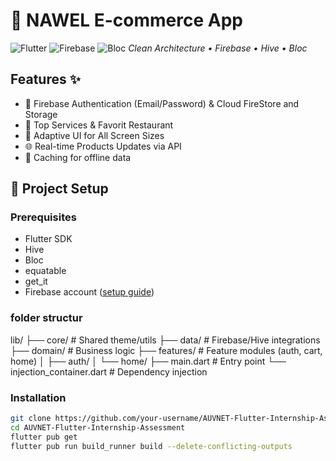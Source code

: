 # 🛒 NAWEL E-commerce App  
![Flutter](https://img.shields.io/badge/Flutter-3.19-blue)
![Firebase](https://img.shields.io/badge/Firebase-Emulator-orange)
![Bloc](https://img.shields.io/badge/State%20Management-Bloc-purple)
*Clean Architecture • Firebase • Hive • Bloc*

## Features ✨
- 🔐 Firebase Authentication (Email/Password) & Cloud FireStore and Storage
- 📰 Top Services & Favorit Restaurant
- 📱 Adaptive UI for All Screen Sizes
- 🌐 Real-time Products Updates via API
- 📑 Caching for offline data

## 🚀 Project Setup  
### Prerequisites  
- Flutter SDK
- Hive
- Bloc
- equatable
- get_it
- Firebase account ([setup guide](https://firebase.google.com))

### folder structur

lib/
├── core/              # Shared theme/utils
├── data/              # Firebase/Hive integrations
├── domain/            # Business logic
├── features/          # Feature modules (auth, cart, home)
│   ├── auth/
│   └── home/
├── main.dart          # Entry point
└── injection_container.dart # Dependency injection

### Installation  
```bash
git clone https://github.com/your-username/AUVNET-Flutter-Internship-Assessment.git
cd AUVNET-Flutter-Internship-Assessment
flutter pub get
flutter pub run build_runner build --delete-conflicting-outputs


